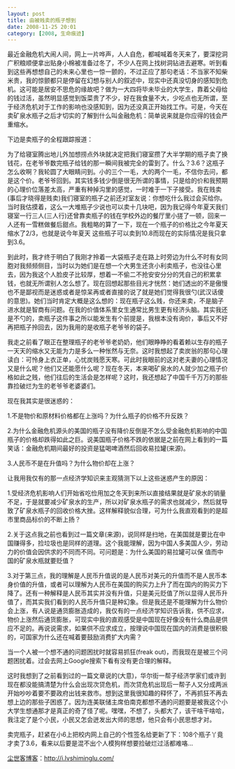 ```yaml
---
layout: post
title: 由被贱卖的瓶子想到
date: 2008-11-25 20:01
category: [2008, 生命痕迹]
---
```

最近金融危机大闹人间，网上一片哗声，人人自危，都喊喊着冬天来了，要深挖洞广积粮顺便拿出贴身小棉被准备过冬了，不少人在网上找树洞钻进去避寒。听到看到这些再想想自己的未来心里也一惊一颤的，不过正应了那句老话：不当家不知柴米贵，我的惊颤都只是停留在幻想与别人的叙述中，现实中还真没切身的感知到危机。这可能是居安不思危的缘故吧？做为一大四将毕未毕业的大学生，靠着父母给的钱过活，虽然明显感觉到饭菜贵了不少，好在我食量不大，少吃点也无所谓，至于经济危机对于工作的影响也没感知到，因为还没真正开始找工作。可是，今天在卖矿泉水瓶子之后才切实的了解到什么叫金融危机：简单说来就是你应得的钱会严重缩水。

下边是卖瓶子的全程跟踪报道：

为了给寝室腾出地儿外加想捞点外块就决定把我们寝室攒了大半学期的瓶子卖了换钱花，在老爷爷数完瓶子给钱的那一瞬间我被完全的雷到了。什么？3.6？这瓶子怎么收啊？我轮圆了大眼睛问到。小的三个一毛，大的两个一毛，不信你去问，都是这个价。老爷爷回到。其实钱多钱少倒是很无所谓的事情，只是给的价和我预期的心理价位落差太高，严重有种掉沟里的感觉，一时难于一下子接受。我在贱卖(事后才晓得是贱卖)我们寝室的瓶子之前还对室友说：你想吃什么我过会买给你。当时我估摸着，这么一大堆瓶子少说也可以卖十几块吧，因为我记得今年夏天我们寝室一行三人(三人行)还曾靠卖瓶子的钱在学校外边的餐厅里小搓了一顿，回来一人还有一雪糕做餐后甜点。我粗略的算了一下，现在一个瓶子的价格比之今年夏天缩水了2/3，也就是说今年夏天 这些瓶子可以卖到10.8而现在的实际情况是我只拿到3.6。

到此时，我才终于明白了我刚才拎着一大袋瓶子走在路上时旁边为什么不时有女同胞对我频频侧目，当时以为她们是在想一个大男生还贪小利卖瓶子，也没往心里去，因为我这个人脸皮子比较厚，想着一不偷二不抢安安分分的凭自己的积累拿钱，也就无所谓别人怎么想了。现在回想起那些目光才恍然：她们透出的不是傲慢也不是鄙视而是迷惑或者是惊呆再或者直接的说了就是她们觉得我很勺(武汉话傻的意思)。她们当时肯定大概是这么想的：现在瓶子这么贱，你还来卖，不是脑子进水就是智商有问题。在我的价值体系里女生通常比男生更有经济头脑。其实我还是不勺的，卖瓶子这件事之所以能发生有个前提是，我根本没有询价，事后又不好再把瓶子拎回去，因为我用的是收瓶子老爷爷的袋子。

我走之前看了眼正在整理瓶子的老爷爷老奶奶，他们眼睁睁的看着赖以生存的瓶子一天天的缩水又无能为力是多么一种怅然与无奈。这时我想起了卖炭翁的那句心理读白：可怜身上衣正单，心忧炭贱愿天寒。可此时我眼前的这对老夫妻的心理情况又是什么呢？他们又还能愿什么呢？现在冬天，本来喝矿泉水的人就少加之瓶子价格如此之贱，他们往后的生活会是怎样呢？这时，我还想起了中国千千万万的那些靠捡破烂为生的老爷爷老婆婆们。

现在我其实是很迷惑的：

1.不是物价和原材料价格都在上涨吗？为什么瓶子的价格不升反跌？

2.为什么金融危机源头的美国的瓶子没有降价反倒是不怎么受金融危机影响的中国瓶子的价格却跌得如此之巨。说美国瓶子价格不跌的依据是之前在网上看到的一篇笑话：金融危机期间最好的投资是猛喝啤酒然后回收易拉罐(来源)。

3.人民币不是在升值吗？为什么物价却在上涨？

让我用我仅有的那一点经济学知识来主观猜测下以上这些迷惑产生的原因：

1.受经济危机影响人们开始省吃俭用加之冬天到来所以直接结果就是矿泉水的销量不足，于是就要减少矿泉水的生产，所以对矿泉水瓶子的需求也就减少，然后就导致了矿泉水瓶子的回收价格大挫。这样解释貌似合理，可为什么我直观看到的是超市里商品标价的不断上扬？

2.关于这点我之前也看到过一篇文章(来源)，说同样是扫地，在美国就是要比在中国赚得多，捡垃圾也是同样的道理。这个我能理解，因为中国人多美国人少，劳动力的价值会因供求的不同而不同。可问题是：为什么美国的易拉罐可以保 值而中国的矿泉水瓶就要贬值？

3.对于第三点，我的理解是人民币升值说的是人民币对美元的升值而不是人民币本身价值的升值，或者可以理解为人民币在美国的购买力上升了而在国内的购买力下降了。还有一种解释是人民币其实并没有升值，只是美元贬值了所以显得人民币升值了，而其实我们看到的人民币升值只是种幻象。但是我还是不能理解为什么物价会上涨，有人说是通货膨胀造成的，我仅有的一点经济学知识告诉我，供不应求，物价上涨然后通货膨胀，可现实中我的直观感受是中国现在好像没有什么商品是供应不足的。再说说需求，如果供不应求成立，按理说中国现在国内的消费是很积极的，可国家为什么还在喊着要鼓励消费扩大内需？

当一个人被一个想不通的问题困扰时就容易抓狂(freak out)，而我现在是被三个问题困扰着。过会去网上Google搜索下看有没有更合理的解释。

这时我想到了之前看到过的一篇文章说的(大意)，华尔街一帮子经济学家们或许到现在都没能搞清楚为什么会出现次贷危机，而次贷危机出现后一帮子人又分成两派开始吵吵着要不要政府出钱来救市。想到这里我很知趣的释怀了，不再抓狂不再去想上边的那些子困惑了。因为连美联储主席伯南克都想不通的问题要是被我这个小大学生想通那才是真正的奇了怪了呢。嘿嘿，不想了，头都大了，该干啥干啥哈，我注定了是个小民，小民又怎会迸发出大师的思想，他只会有小民思想才对。

卖完瓶子，赶紧在小6上把校内网上自己的个性签名给更新了下：108个瓶子丫竟才卖了3.6，看来以后要是混不出个人模狗样想要捡破烂过活都难咯…

<a href="http://i.lvshiminglu.com/">尘世客博客</a>：<a href="http://i.lvshiminglu.com/">http://i.lvshiminglu.com/</a>

